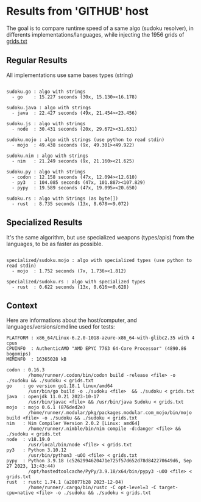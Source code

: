 # Results from 'GITHUB' host

The goal is to compare runtime speed of a same algo (sudoku resolver), in differents implementations/languages, while injecting the 1956 grids of [grids.txt](grids.txt)

## Regular Results

All implementations use same bases types (string)

```

sudoku.go : algo with strings
  - go    : 15.227 seconds (30x, 15.130><16.178)

sudoku.java : algo with strings
  - java  : 22.427 seconds (49x, 21.454><23.456)

sudoku.js : algo with strings
  - node  : 30.431 seconds (20x, 29.672><31.631)

sudoku.mojo : algo with strings (use python to read stdin)
  - mojo  : 49.438 seconds (9x, 49.301><49.922)

sudoku.nim : algo with strings
  - nim   : 21.249 seconds (9x, 21.160><21.625)

sudoku.py : algo with strings
  - codon : 12.158 seconds (47x, 12.094><12.610)
  - py3   : 104.085 seconds (47x, 101.887><107.829)
  - pypy  : 19.589 seconds (47x, 19.095><20.650)

sudoku.rs : algo with Strings (as byte[])
  - rust  : 8.735 seconds (13x, 8.678><9.072)

```

## Specialized Results

It's the same algorithm, but use specialized weapons (types/apis) from the languages, to be as faster as possible.

```

specialized/sudoku.mojo : algo with specialized types (use python to read stdin)
  - mojo  : 1.752 seconds (7x, 1.736><1.812)

specialized/sudoku.rs : algo with specialized types
  - rust  : 0.622 seconds (13x, 0.616><0.628)

```
## Context

Here are informations about the host/computer, and languages/versions/cmdline used for tests:
```
PLATFORM : x86_64/Linux-6.2.0-1018-azure-x86_64-with-glibc2.35 with 4 cpus
CPUINFO  : AuthenticAMD "AMD EPYC 7763 64-Core Processor" (4890.86 bogomips)
MEMINFO  : 16365028 kB

codon : 0.16.3
        /home/runner/.codon/bin/codon build -release <file> -o ./sudoku && ./sudoku < grids.txt
go    : go version go1.18.1 linux/amd64
        /usr/bin/go build -o ./sudoku <file>  && ./sudoku < grids.txt
java  : openjdk 11.0.21 2023-10-17
        /usr/bin/javac <file> && /usr/bin/java Sudoku < grids.txt
mojo  : mojo 0.6.1 (876ded2e)
        /home/runner/.modular/pkg/packages.modular.com_mojo/bin/mojo build <file> -o ./sudoku && ./sudoku < grids.txt
nim   : Nim Compiler Version 2.0.2 [Linux: amd64]
        /home/runner/.nimble/bin/nim compile -d:danger <file> && ./sudoku < grids.txt
node  : v18.19.0
        /usr/local/bin/node <file> < grids.txt
py3   : Python 3.10.12
        /usr/bin/python3 -uOO <file> < grids.txt
pypy  : Python 3.9.18 (c5262994620471e725f57d652d78d842270649d6, Sep 27 2023, 13:43:44)
        /opt/hostedtoolcache/PyPy/3.9.18/x64/bin/pypy3 -uOO <file> < grids.txt
rust  : rustc 1.74.1 (a28077b28 2023-12-04)
        /home/runner/.cargo/bin/rustc -C opt-level=3 -C target-cpu=native <file> -o ./sudoku && ./sudoku < grids.txt

```


